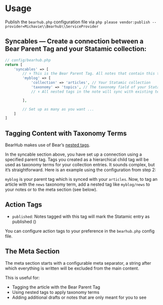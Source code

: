 # Usage

Publish the `bearhub.php` configuration file via `php please vendor:publish --provider=Michavie\\Bearhub\\ServiceProvider`

## Syncables — Create a connection between a Bear Parent Tag and your Statamic collection:

```php
// config/bearhub.php
return [
    'syncables' => [
        // ⬇️ This is the Bear Parent Tag. All notes that contain this tag will be synced.
        'myblog' => [
            'collection' => 'articles', // Your Statamic collection
            'taxonomy' => 'topics', // The taxonomy field of your Statamic collection.
            // ⬆️ All nested tags in the note will sync with existing terms of this taxonomy. Set to null to disable.

        ],

        // Set up as many as you want ...
    ]
]
```

## Tagging Content with Taxonomy Terms

BearHub makes use of Bear’s [nested tags](https://bear.app/faq/Tags%20&%20Linking/Nested%20Tags/).

In the syncable section above, you have set up a connection using a specified parent tag. Tags you created as a hierarchical child tag will be used as taxonomy terms for your collection entries. It sounds complex, but it’s straightforward. Here is an example using the configuration from step 2:

`myblog` is your parent tag which is synced with your `articles`. Now, to tag an article with the `news` taxonomy term, add a nested tag like `myblog/news` to your notes or to the meta section (see below).

## Action Tags

- `published`: Notes tagged with this tag will mark the Statamic entry as published ()

You can configure action tags to your preference in the `bearhub.php` config file.

## The Meta Section

The meta section starts with a configurable meta separator, a string after which everything is written will be excluded from the main content.

This is useful for:

- Tagging the article with the Bear Parent Tag
- Using nested tags to apply taxonomy terms
- Adding additional drafts or notes that are only meant for you to see
